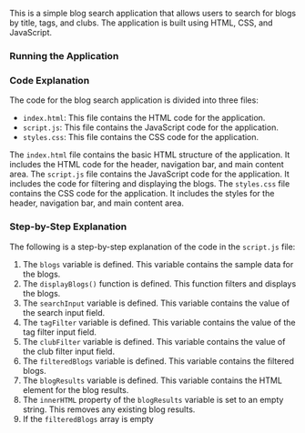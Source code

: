 

This is a simple blog search application that allows users to search for blogs by title, tags, and clubs. The application is built using HTML, CSS, and JavaScript.

### Running the Application



### Code Explanation

The code for the blog search application is divided into three files:

* `index.html`: This file contains the HTML code for the application.
* `script.js`: This file contains the JavaScript code for the application.
* `styles.css`: This file contains the CSS code for the application.

The `index.html` file contains the basic HTML structure of the application. It includes the HTML code for the header, navigation bar, and main content area. The `script.js` file contains the JavaScript code for the application. It includes the code for filtering and displaying the blogs. The `styles.css` file contains the CSS code for the application. It includes the styles for the header, navigation bar, and main content area.

### Step-by-Step Explanation

The following is a step-by-step explanation of the code in the `script.js` file:

1. The `blogs` variable is defined. This variable contains the sample data for the blogs.
2. The `displayBlogs()` function is defined. This function filters and displays the blogs.
3. The `searchInput` variable is defined. This variable contains the value of the search input field.
4. The `tagFilter` variable is defined. This variable contains the value of the tag filter input field.
5. The `clubFilter` variable is defined. This variable contains the value of the club filter input field.
6. The `filteredBlogs` variable is defined. This variable contains the filtered blogs.
7. The `blogResults` variable is defined. This variable contains the HTML element for the blog results.
8. The `innerHTML` property of the `blogResults` variable is set to an empty string. This removes any existing blog results.
9. If the `filteredBlogs` array is empty